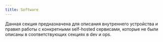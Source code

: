 ```yaml
---
title: Software
---
```


Данная секция предназначена для описания внутреннего устройства 
и правил работы с конкретными self-hosted сервисами, которые не были 
описаны в соответствующих секциях в dev и ops.